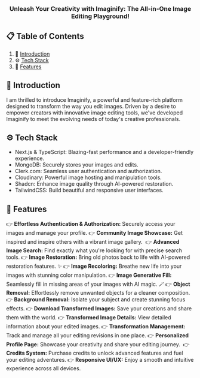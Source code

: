 <div align="center">
  <br />
  <h3 align="center">Unleash Your Creativity with Imaginify: The All-in-One Image Editing Playground!</h3>
</div>

## 📋 <a name="table">Table of Contents</a>

1. 🤖 [Introduction](#introduction)
2. ⚙️ [Tech Stack](#tech-stack)
3. 🔋 [Features](#features)


## <a name="introduction">🤖 Introduction</a>

I am thrilled to introduce Imaginify, a powerful and feature-rich platform designed to transform the way you edit images. Driven by a desire to empower creators with innovative image editing tools, we've developed Imaginify to meet the evolving needs of today's creative professionals.

## <a name="tech-stack">⚙️ Tech Stack</a>

- Next.js & TypeScript: Blazing-fast performance and a developer-friendly experience.
- MongoDB: Securely stores your images and edits.
- Clerk.com: Seamless user authentication and authorization.
- Cloudinary: Powerful image hosting and manipulation tools.
- Shadcn: Enhance image quality through AI-powered restoration.
- TailwindCSS: Build beautiful and responsive user interfaces.

## <a name="features">🔋 Features</a>

👉 **Effortless Authentication & Authorization:** Securely access your images and manage your profile.
👉 **Community Image Showcase:** Get inspired and inspire others with a vibrant image gallery. ️
👉 **Advanced Image Search:** Find exactly what you're looking for with precise search tools.
👉 **Image Restoration:** Bring old photos back to life with AI-powered restoration features. ✨
👉 **Image Recoloring:** Breathe new life into your images with stunning color manipulation.
👉 **Image Generative Fill:** Seamlessly fill in missing areas of your images with AI magic. 🪄
👉 **Object Removal:** Effortlessly remove unwanted objects for a cleaner composition.
👉 **Background Removal:** Isolate your subject and create stunning focus effects.
👉 **Download Transformed Images:** Save your creations and share them with the world.
👉 **Transformed Image Details:** View detailed information about your edited images.
👉 **Transformation Management:** Track and manage all your editing revisions in one place.
👉 **Personalized Profile Page:** Showcase your creativity and share your editing journey. ‍
👉 **Credits System:** Purchase credits to unlock advanced features and fuel your editing adventures.
👉 **Responsive UI/UX:** Enjoy a smooth and intuitive experience across all devices.

